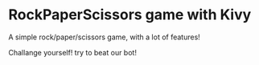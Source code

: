 # RockPaperScissors game with Kivy
A simple rock/paper/scissors game, with a lot of features!

Challange yourself! try to beat our bot!

